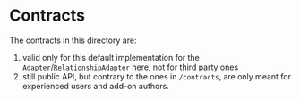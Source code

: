 # Contracts

The contracts in this directory are:
1. valid only for this default implementation for the `Adapter`/`RelationshipAdapter` here, not for third party ones
2. still public API, but contrary to the ones in `/contracts`, are only meant for experienced users and add-on authors.
